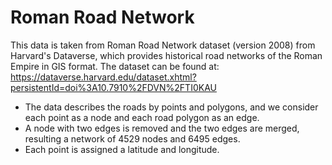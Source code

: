 # Roman Road Network

This data is taken from Roman Road Network dataset (version 2008) from Harvard's Dataverse, which provides historical road networks of the Roman Empire in GIS format. The dataset can be found at: https://dataverse.harvard.edu/dataset.xhtml?persistentId=doi%3A10.7910%2FDVN%2FTI0KAU

- The data describes the roads by points and polygons, and we consider each point as a node and each road polygon as an edge.
- A node with two edges is removed and the two edges are merged, resulting a network of 4529 nodes and 6495 edges.
- Each point is assigned a latitude and longitude.
